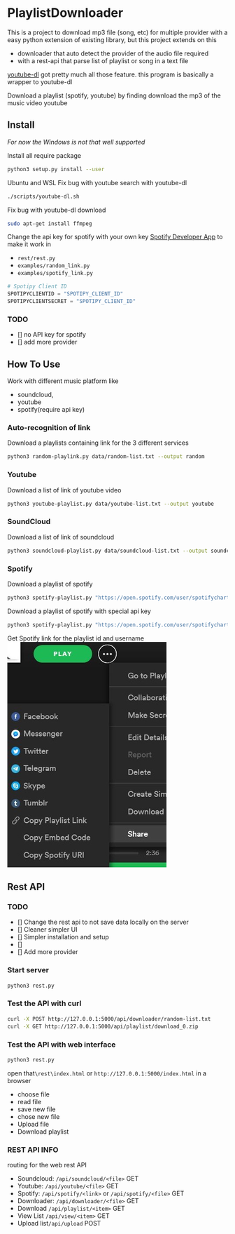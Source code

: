 # PlaylistDownloader
This is a project to download mp3 file (song, etc) for multiple provider with a easy python extension of existing library, but this project extends on this
- downloader that auto detect the provider of the audio file required
- with a rest-api that parse list of playlist or song in a text file

[youtube-dl](https://github.com/ytdl-org/youtube-dl) got pretty much all those feature. this program is basically a wrapper to youtube-dl

Download a playlist (spotify, youtube) by finding  download the mp3 of the music video youtube

## Install
_For now the Windows is not that well supported_

Install all require package
```bash
python3 setup.py install --user
```

Ubuntu and WSL
Fix bug with youtube search with youtube-dl
```bash
./scripts/youtube-dl.sh
```
Fix bug with youtube-dl download
```bash
sudo apt-get install ffmpeg
```

Change the api key for spotify with your own key [Spotify Developer App](https://developer.spotify.com/dashboard/login) to make it work in 

- `rest/rest.py`
- `examples/random_link.py`
- `examples/spotify_link.py`

```python
# Spotipy Client ID
SPOTIPYCLIENTID = "SPOTIPY_CLIENT_ID"
SPOTIPYCLIENTSECRET = "SPOTIPY_CLIENT_ID"
```

### TODO

- [] no API key for spotify
- [] add more provider


## How To Use
Work with different music platform like 
- soundcloud, 
- youtube
- spotify(require api key)

### Auto-recognition of link
Download a playlists containing link for the 3 different services

```bash  
python3 random-playlink.py data/random-list.txt --output random
```

### Youtube

Download a list of link of youtube video
```bash  
python3 youtube-playlist.py data/youtube-list.txt --output youtube
```

### SoundCloud

Download a list of link of soundcloud
```bash  
python3 soundcloud-playlist.py data/soundcloud-list.txt --output soundcloud
```

### Spotify

Download a playlist of spotify
```bash  
python3 spotify-playlist.py "https://open.spotify.com/user/spotifycharts/playlist/37i9dQZEVXbMDoHDwVN2tF?si=ZBG2E3XeSbGHEH0vZcYYTQ"  --output "Spotify-Playlist"
```
Download a playlist of spotify with special api key
```bash  
python3 spotify-playlist.py "https://open.spotify.com/user/spotifycharts/playlist/37i9dQZEVXbMDoHDwVN2tF?si=ZBG2E3XeSbGHEH0vZcYYTQ" --output "Spotify-Playlist" --spotipyid CLIENTID --spotipysecret CLIENTSECRET"
```
Get Spotify link for the playlist id and username
![Get Spotify link for the playlist id](image/spotify_uri.jpg "Spotify URI GET")

## Rest API
### TODO

- [] Change the rest api to not save data locally on the server
- [] Cleaner simpler UI
- [] Simpler installation and setup
- [] 
- [] Add more provider
### Start server

 ```bash  
python3 rest.py
```

### Test the API with curl
 ```bash  
curl -X POST http://127.0.0.1:5000/api/downloader/random-list.txt
curl -X GET http://127.0.0.1:5000/api/playlist/download_0.zip
```

###  Test the API with web interface
 ```bash  
python3 rest.py
```

open that`\rest\index.html` or `http://127.0.0.1:5000/index.html` in a browser
- choose file
- read file
- save new file
- chose new file
- Upload file
- Download playlist


### REST API INFO
routing for the web rest API

- Soundcloud:  `/api/soundcloud/<file>` GET
- Youtube:  `/api/youtube/<file>` GET
- Spotify:  `/api/spotify/<link>` or `/api/spotify/<file>` GET
- Downloader:  `/api/downloader/<file>` GET
- Download `/api/playlist/<item>` GET
- View List `/api/view/<item>` GET
- Upload list`/api/upload` POST

